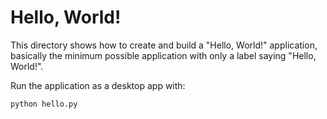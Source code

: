 # Hello, World!

This directory shows how to create and build a "Hello, World!"
application, basically the minimum possible application with only a label
saying "Hello, World!".

Run the application as a desktop app with:

```bash
python hello.py
```
